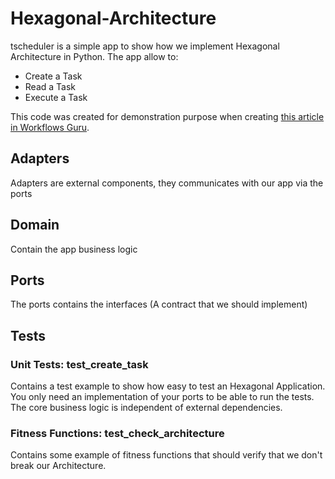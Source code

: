 # Hexagonal-Architecture

tscheduler is a simple app to show how we implement Hexagonal Architecture in Python.
The app allow to:
- Create a Task
- Read a Task
- Execute a Task

This code was created for demonstration purpose when creating [this article in Workflows Guru](https://www.workflows.guru/resources/hexagonal-architecture-implemented-in-python).

## Adapters

Adapters are external components, they communicates with our app via the ports

## Domain

Contain the app business logic

## Ports

The ports contains the interfaces (A contract that we should implement)


## Tests


### Unit Tests: test_create_task

Contains a test example to show how easy to test an Hexagonal Application. You only need an
implementation of your ports to be able to run the tests. The core business logic is independent of external dependencies.

### Fitness Functions: test_check_architecture

Contains some example of fitness functions that should verify that we don't break our Architecture. 